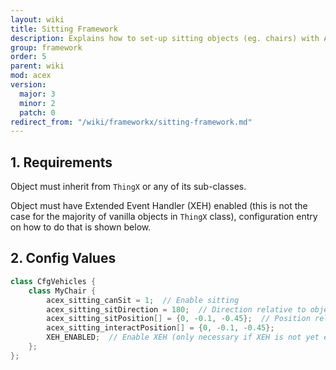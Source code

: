 ```yaml
---
layout: wiki
title: Sitting Framework
description: Explains how to set-up sitting objects (eg. chairs) with ACE sitting system.
group: framework
order: 5
parent: wiki
mod: acex
version:
  major: 3
  minor: 2
  patch: 0
redirect_from: "/wiki/frameworkx/sitting-framework.md"
---
```


## 1. Requirements

Object must inherit from `ThingX` or any of its sub-classes.

Object must have Extended Event Handler (XEH) enabled (this is not the case for the majority of vanilla objects in `ThingX` class), configuration entry on how to do that is shown below.


## 2. Config Values

```cpp
class CfgVehicles {
    class MyChair {
        acex_sitting_canSit = 1;  // Enable sitting
        acex_sitting_sitDirection = 180;  // Direction relative to object
        acex_sitting_sitPosition[] = {0, -0.1, -0.45};  // Position relative to object (may behave weird with certain objects)
        acex_sitting_interactPosition[] = {0, -0.1, -0.45};
        XEH_ENABLED;  // Enable XEH (only necessary if XEH is not yet enabled for this class or the one this inherits from)
    };
};
```
